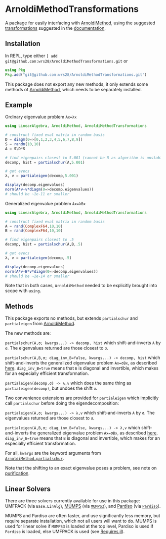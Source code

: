 # ArnoldiMethodTransformations

A package for easily interfacing with [ArnoldiMethod](https://github.com/haampie/ArnoldiMethod.jl), using the suggested [transformations](https://haampie.github.io/ArnoldiMethod.jl/stable/usage/02_spectral_transformations.html) suggested in the [documentation](https://haampie.github.io/ArnoldiMethod.jl/stable/index.html).


## Installation

In REPL, type either `] add git@github.com:wrs28/ArnoldiMethodTransformations.git` or
````JULIA
using Pkg
Pkg.add("git@github.com:wrs28/ArnoldiMethodTransformations.git")
````

This package does not export any new methods, it only extends some methods of [ArnoldiMethod](https://github.com/haampie/ArnoldiMethod.jl), which needs to be separately installed.

## Example
Ordinary eigenvalue problem `Ax=λx`
````JULIA
using LinearAlgebra, ArnoldiMethod, ArnoldiMethodTransformations

# construct fixed eval matrix in random basis
D = diagm(0=>[0,1,2,3,4,5,6,7,8,9])
S = randn(10,10)
A = S\D*S

# find eigenpairs closest to 5.001 (cannot be 5 as algorithm is unstable if σ is exactly an eval)
decomp, hist = partialschur(A,5.001)

# get evecs
λ, v = partialeigen(decomp,5.001)

display(decomp.eigenvalues)
norm(A*v-v*diagm(0=>decomp.eigenvalues))
# should be ~1e-11 or smaller
````

Generalized eigenvalue problem `Ax=λBx`
````JULIA
using LinearAlgebra, ArnoldiMethod, ArnoldiMethodTransformations

# construct fixed eval matrix in random basis
A = rand(ComplexF64,10,10)
B = rand(ComplexF64,10,10)

# find eigenpairs closest to .5
decomp, hist = partialschur(A,B,.5)

# get evecs
λ, v = partialeigen(decomp,.5)

display(decomp.eigenvalues)
norm(A*v-B*v*diagm(0=>decomp.eigenvalues))
# should be ~1e-14 or smaller
````

Note that in both cases, `ArnoldiMethod` needed to be explicitly brought into scope with `using`.

## Methods
This package exports no methods, but extends `partialschur`  and `partialeigen` from [ArnoldiMethod](https://github.com/haampie/ArnoldiMethod.jl).

The new methods are:

`partialschur(A,σ; kwargs...) -> decomp, hist` which shift-and-inverts `A` by `σ`. The eigenvalues returned are those closest to `σ`.

`partialschur(A,B,σ; diag_inv_B=false, kwargs...) -> decomp, hist` which shift-and-inverts the generalized eigenvalue problem `Ax=σBx`, as described [here](https://haampie.github.io/ArnoldiMethod.jl/stable/theory.html#Spectral-transformations-1). `diag_inv_B=true` means that `B` is diagonal and invertible, which makes for an especially efficient transformation.

`partialeigen(decomp,σ) -> λ,v` which does the same thing as `partialeigen(decomp)`, but undoes the shift `σ`.

Two convenience extensions are provided for `partialeigen` which implicitly call `partialschur` before doing the eigendecomposition:

`partialeigen(A,σ; kwargs...) -> λ,v` which shift-and-inverts `A` by `σ`. The eigenvalues returned are those closest to `σ`.

`partialeigen(A,B,σ; diag_inv_B=false, kwargs...) -> λ,v` which shift-and-inverts the generalized eigenvalue problem `Ax=σBx`, as described [here](https://haampie.github.io/ArnoldiMethod.jl/stable/theory.html#Spectral-transformations-1). `diag_inv_B=true` means that `B` is diagonal and invertible, which makes for an especially efficient transformation.

For all, `kwargs` are the keyword arguments from [`ArnoldiMethod.partialschur`](https://haampie.github.io/ArnoldiMethod.jl/stable/usage/01_getting_started.html#ArnoldiMethod.partialschur).

Note that the shifting to an exact eigenvalue poses a problem, see note on [purification](https://haampie.github.io/ArnoldiMethod.jl/stable/theory.html#Purification-1).


## Linear Solvers
There are three solvers currently available for use in this package: UMFPACK (via `Base.LinAlg`), [MUMPS](http://mumps.enseeiht.fr) (via [`MUMPS3`](https://github.com/wrs28/MUMPS3.jl)), and [Pardiso](https://pardiso-project.org) (via [`Pardiso`](https://github.com/JuliaSparse/Pardiso.jl)).

MUMPS and Pardiso are often faster, and use significantly less memory, but require separate installation, which not all users will want to do. MUMPS is used for linear solve if `MUMPS3` is loaded at the top level, Pardiso is used if `Pardiso` is loaded, else UMFPACK is used (see [Requires.jl](https://github.com/MikeInnes/Requires.jl)).
